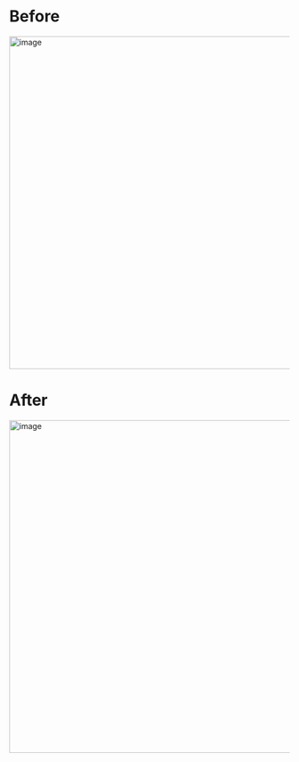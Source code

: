 <h1>Before</h1>

<img width="598" alt="image" src="https://github.com/I-Johnson/MiniMVC/assets/65931309/64943039-d555-44d4-bd0a-093cf04fc1ad">

<h1>After</h1>

<img width="598" alt="image" src="https://github.com/I-Johnson/MiniMVC/assets/65931309/9c888cdf-bd06-46d6-a3b0-80334a03b579">
